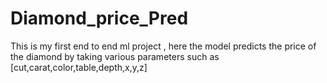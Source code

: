 # Diamond_price_Pred
This is my first end to end ml project , here the model predicts the price of the diamond by taking various parameters such as [cut,carat,color,table,depth,x,y,z]
